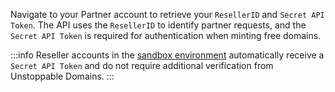 Navigate to your Partner account to retrieve your `ResellerID` and `Secret API Token`. The API uses the `ResellerID` to identify partner requests, and the `Secret API Token` is required for authentication when minting free domains.

:::info
Reseller accounts in the [sandbox environment](/partner/set-up-sandbox-for-testing.md) automatically receive a `Secret API Token` and do not require additional verification from Unstoppable Domains.
:::
